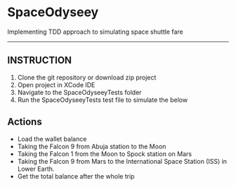 # SpaceOdyseey

Implementing TDD approach to simulating space shuttle fare
***

## INSTRUCTION

1. Clone the git repository or download zip project
2. Open project in XCode IDE
3. Navigate to the SpaceOdyseeyTests folder
4. Run the SpaceOdyseeyTests test file to simulate the below

## Actions

* Load the wallet balance
* Taking the Falcon 9 from Abuja station to the Moon
* Taking the Falcon 1 from the Moon to Spock station on Mars
* Taking the Falcon 9 from Mars to the International Space Station (ISS) in Lower Earth.
* Get the total balance after the whole trip
